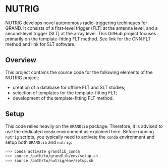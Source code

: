 # NUTRIG

NUTRIG develops novel autonomous radio-triggering techinques for GRAND. It consists of a first-level trigger (FLT) at the antenna level, and a second-level trigger (SLT) at the array level. This GitHub project focuses primarily on the template-fitting FLT method. See link for the CNN FLT method and link for SLT software.

## Overview

This project contains the source code for the following elements of the NUTRIG project:

- creation of a database for offline FLT and SLT studies;
- selection of templates for the template-fitting FLT;
- development of the template-fitting FLT method.

## Setup

This code relies heavily on the `GRANDlib` package. Therefore, it is advised to use the dedicated `conda` environment as explained here. Before running `nutrig` scripts, you typically need to activate the `conda` environment and setup both `GRANDlib` and `nutrig`:

```bash
>>> conda activate grandlib_conda
>>> source /path/to/grandlib/env/setup.sh
>>> source /path/to/nutrig/env/setup.sh
```
